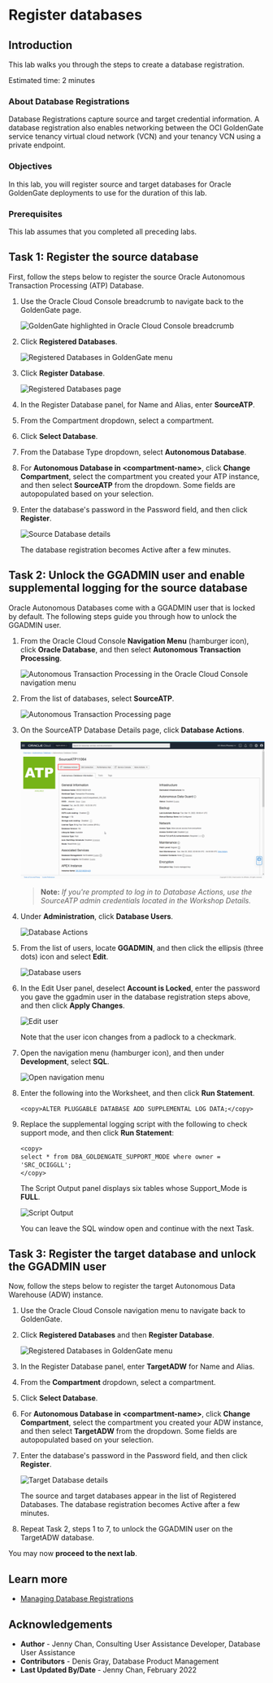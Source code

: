 # Register databases

## Introduction

This lab walks you through the steps to create a database registration.

Estimated time: 2 minutes

### About Database Registrations
Database Registrations capture source and target credential information. A database registration also enables networking between the OCI GoldenGate service tenancy virtual cloud network (VCN) and your tenancy VCN using a private endpoint.

### Objectives
In this lab, you will register source and target databases for Oracle GoldenGate deployments to use for the duration of this lab.

### Prerequisites
This lab assumes that you completed all preceding labs.

## Task 1: Register the source database

First, follow the steps below to register the source Oracle Autonomous Transaction Processing \(ATP\) Database.

1.  Use the Oracle Cloud Console breadcrumb to navigate back to the GoldenGate page.

    ![GoldenGate highlighted in Oracle Cloud Console breadcrumb](images/01-01-breadcrumb.png " ")

2.  Click **Registered Databases**.

    ![Registered Databases in GoldenGate menu](images/01-02-ggs-registerdb.png " ")

3.  Click **Register Database**.

    ![Registered Databases page](images/01-03-ggs-registerdb.png " ")

4.  In the Register Database panel, for Name and Alias, enter **SourceATP**.

5.  From the Compartment dropdown, select a compartment.

6.  Click **Select Database**.

7.  From the Database Type dropdown, select **Autonomous Database**.

8.  For **Autonomous Database in &lt;compartment-name&gt;**, click **Change Compartment**, select the compartment you created your ATP instance, and then select **SourceATP** from the dropdown. Some fields are autopopulated based on your selection.

9.  Enter the database's password in the Password field, and then click **Register**.

    ![Source Database details](images/01_01_12_regSourceDB.png)

    The database registration becomes Active after a few minutes.

## Task 2: Unlock the GGADMIN user and enable supplemental logging for the source database

Oracle Autonomous Databases come with a GGADMIN user that is locked by default. The following steps guide you through how to unlock the GGADMIN user.

1.  From the Oracle Cloud Console **Navigation Menu** (hamburger icon), click **Oracle Database**, and then select **Autonomous Transaction Processing**.

	![Autonomous Transaction Processing in the Oracle Cloud Console navigation menu](https://raw.githubusercontent.com/oracle/learning-library/master/common/images/console/database-atp.png " ")

2.  From the list of databases, select **SourceATP**.

    ![Autonomous Transaction Processing page](images/02-02.png " ")

3.  On the SourceATP Database Details page, click **Database Actions**.

    ![SourceATP Database Details page](images/02-03-db-tools.png " ")

    > **Note:** *If you're prompted to log in to Database Actions, use the SourceATP admin credentials located in the Workshop Details.*

4.  Under **Administration**, click **Database Users**.

    ![Database Actions](images/02-05.png " ")

5.  From the list of users, locate **GGADMIN**, and then click the ellipsis (three dots) icon and select **Edit**.

    ![Database users](images/02-06-locked.png)

6.  In the Edit User panel, deselect **Account is Locked**, enter the password you gave the ggadmin user in the database registration steps above, and then click **Apply Changes**.

    ![Edit user](images/02-07-edit.png)

    Note that the user icon changes from a padlock to a checkmark.

7.  Open the navigation menu (hamburger icon), and then under **Development**, select **SQL**.

    ![Open navigation menu](images/01-08-sql.png)

8.  Enter the following into the Worksheet, and then click **Run Statement**.

    ```
    <copy>ALTER PLUGGABLE DATABASE ADD SUPPLEMENTAL LOG DATA;</copy>
    ```

9.  Replace the supplemental logging script with the following to check support mode, and then click **Run Statement**:

    ```
    <copy>
    select * from DBA_GOLDENGATE_SUPPORT_MODE where owner = 'SRC_OCIGGLL';
    </copy>
    ```

    The Script Output panel displays six tables whose Support_Mode is **FULL**.

    ![Script Output](images/02-09b.png " ")

    You can leave the SQL window open and continue with the next Task.

## Task 3: Register the target database and unlock the GGADMIN user

Now, follow the steps below to register the target Autonomous Data Warehouse \(ADW\) instance.

1.  Use the Oracle Cloud Console navigation menu to navigate back to GoldenGate.

1.  Click **Registered Databases** and then **Register Database**.

    ![Registered Databases in GoldenGate menu](images/03-02.png)

2.  In the Register Database panel, enter **TargetADW** for Name and Alias.

3.  From the **Compartment** dropdown, select a compartment.

4.  Click **Select Database**.

5.  For **Autonomous Database in &lt;compartment-name&gt;**, click **Change Compartment**, select the compartment you created your ADW instance, and then select **TargetADW** from the dropdown. Some fields are autopopulated based on your selection.

6.  Enter the database's password in the Password field, and then click **Register**.

    ![Target Database details](images/02_10-ggs-regDB_target.png)

    The source and target databases appear in the list of Registered Databases. The database registration becomes Active after a few minutes.

7.  Repeat Task 2, steps 1 to 7, to unlock the GGADMIN user on the TargetADW database.

You may now **proceed to the next lab**.

## Learn more

* [Managing Database Registrations](https://docs.oracle.com/en/cloud/paas/goldengate-service/using/database-registrations.html)

## Acknowledgements
* **Author** - Jenny Chan, Consulting User Assistance Developer, Database User Assistance
* **Contributors** -  Denis Gray, Database Product Management
* **Last Updated By/Date** - Jenny Chan, February 2022
